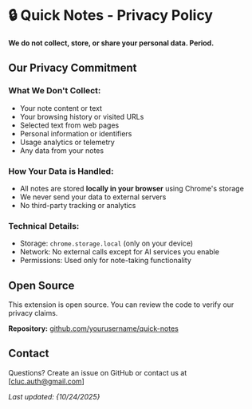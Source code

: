 # 🔒 Quick Notes - Privacy Policy

**We do not collect, store, or share your personal data. Period.**

## Our Privacy Commitment

### What We Don't Collect:
- Your note content or text
- Your browsing history or visited URLs  
- Selected text from web pages
- Personal information or identifiers
- Usage analytics or telemetry
- Any data from your notes

### How Your Data is Handled:
- All notes are stored **locally in your browser** using Chrome's storage
- We never send your data to external servers
- No third-party tracking or analytics

### Technical Details:
- Storage: `chrome.storage.local` (only on your device)
- Network: No external calls except for AI services you enable
- Permissions: Used only for note-taking functionality

## Open Source
This extension is open source. You can review the code to verify our privacy claims.

**Repository:** [github.com/yourusername/quick-notes](https://github.com/yourusername/quick-notes)

## Contact
Questions? Create an issue on GitHub or contact us at [cluc.auth@gmail.com]

*Last updated: {10/24/2025}*
